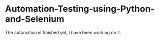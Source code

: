 # Automation-Testing-using-Python-and-Selenium
The automation is finished yet, I have been working on it.
